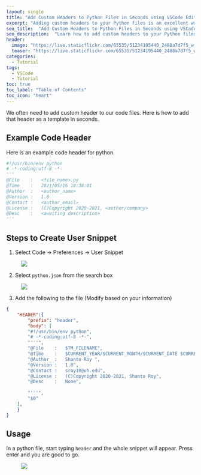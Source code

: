```yaml
---
layout: single
title: "Add Custom Headers to Python Files in Seconds using VSCode Editor"
excerpt: "Adding custom headers to your Python files is an excellent way to provide critical information about your code, such as author name, creation date, and copyright information. But typing these headers manually in every file can be a tedious task. In this blog post, I'll show you how to add custom headers to your Python files quickly using the VSCode editor."
seo_title:  "Add Custom Headers to Python Files in Seconds using VSCode Editor"
seo_description:  "Learn how to add custom headers to your Python files in seconds using the VSCode editor. Adding headers to your code provides important information such as author name, creation date, and copyright information. Stop manually typing headers in every file and simplify the process with this quick tutorial."
header:
  image: "https://live.staticflickr.com/65535/51234195440_2488a7d7f5_w.jpg"
  teaser: "https://live.staticflickr.com/65535/51234195440_2488a7d7f5_w.jpg"
categories:
  - Tutorial
tags:
  - VSCode
  - Tutorial
toc: true
toc_label: "Table of Contents"
toc_icon: "heart"
---
```



We often need to add custom header to our code files. Here is how to add that header as a template in seconds.

## Example Code Header
Here is an example code header for python.
```python
#!/usr/bin/env python
# -*-coding:utf-8 -*-
'''
@File    :   <file_name>.py
@Time    :   2021/05/16 18:38:01
@Author  :   <author_name>
@Version :   1.0
@Contact :   <author_email>
@License :   (C)Copyright 2020-2021, <author/company>
@Desc    :   <awaiting description>
'''
```

## Steps to Create User Snippet
1. Select Code $\rightarrow$ Preferences $\rightarrow$ User Snippet
<figure>
  <a href="https://live.staticflickr.com/65535/51233320303_c3d38717ab_w.jpg"><img src="https://live.staticflickr.com/65535/51233320303_c3d38717ab_w.jpg"></a>
</figure>

2. Select `python.json` from the search box

<figure>
  <a href="https://live.staticflickr.com/65535/51233876469_58081a88ca_w.jpg"><img src="https://live.staticflickr.com/65535/51233876469_58081a88ca_w.jpg"></a>
</figure>

3. Add the following to the file (Modify based on your information)

```json
{
	"HEADER":{
		"prefix": "header",
		"body": [
		"#!/usr/bin/env python",
		"# -*-coding:utf-8 -*-", 
		"'''",
		"@File    :   $TM_FILENAME",
		"@Time    :   $CURRENT_YEAR/$CURRENT_MONTH/$CURRENT_DATE $CURRENT_HOUR:$CURRENT_MINUTE:$CURRENT_SECOND",
		"@Author  :   Shanto Roy ",
		"@Version :   1.0",
		"@Contact :   sroy10@uh.edu",
		"@License :   (C)Copyright 2020-2021, Shanto Roy",
		"@Desc    :   None",
		
		"'''",
		"$0"
	],
	}
}
```

## Usage
In a python file, start typing `header` and the whole snippet will appear. Press enter and you are good to go.

<figure>
  <a href="https://live.staticflickr.com/65535/51232407132_1e82bbe26c_w.jpg"><img src="https://live.staticflickr.com/65535/51232407132_1e82bbe26c_w.jpg"></a>
</figure>

<!--stackedit_data:
eyJoaXN0b3J5IjpbLTE0MDM5NDQ1NSwtMTM0NTg1NDk4LDE1ND
U5NDEwMTJdfQ==
-->